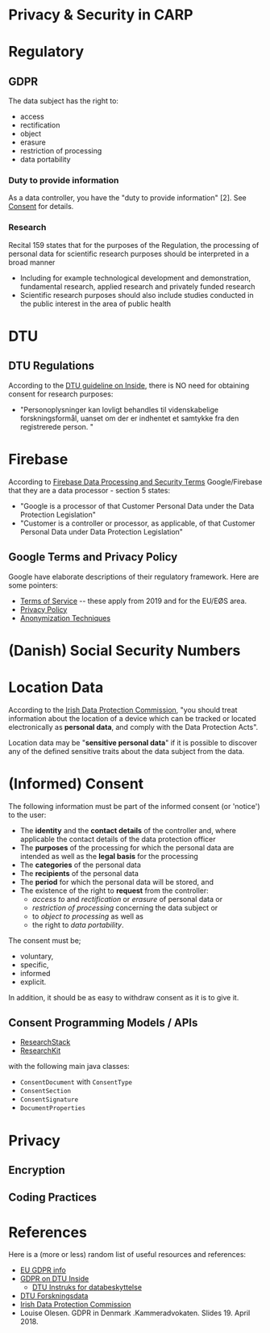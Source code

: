 # Privacy & Security in CARP

# Regulatory

## GDPR

The data subject has the right to:
* access
* rectification
* object
* erasure
* restriction of processing
* data portability

### Duty to provide information

As a data controller, you have the "duty to provide information" [2]. See [Consent](Consent) for details.

### Research

Recital 159 states that for the purposes of the Regulation, the processing of personal data for scientific research purposes should be interpreted in a broad manner

* Including for example technological development and demonstration, fundamental research, applied research and privately funded research
* Scientific research purposes should also include studies conducted in the public interest in the area of public health

# DTU

## DTU Regulations

According to the [DTU guideline on Inside](https://www.inside.dtu.dk/da/medarbejder/it-og-telefoni/informationssikkerhed/gdpr/kategorier-af-personoplysninger-og-hjemmel-til-behandling/foelsomme-oplysninger-hjemmel-til-behandling), there is NO need for obtaining consent for research purposes:

* "Personoplysninger kan lovligt behandles til videnskabelige forskningsformål, uanset om der er indhentet et samtykke fra den registrerede person. "

# Firebase

According to [Firebase Data Processing and Security Terms](https://firebase.google.com/terms/data-processing-terms/) Google/Firebase that they are a data processor - section 5 states:

* "Google is a processor of that Customer Personal Data under the Data Protection Legislation"
* "Customer is a controller or processor, as applicable, of that Customer Personal Data under Data Protection Legislation"

## Google Terms and Privacy Policy

Google have elaborate descriptions of their regulatory framework. Here are some pointers:

* [Terms of Service](https://policies.google.com/terms?hl=en) -- these apply from 2019 and for the EU/EØS area.
* [Privacy Policy](https://policies.google.com/privacy?hl=en)
* [Anonymization Techniques](https://policies.google.com/technologies/anonymization?hl=en)

# (Danish) Social Security Numbers

# Location Data


According to the [Irish Data Protection Commission](https://www.dataprotection.ie/docs/Guidance-Note-for-Data-Controllers-on-Location-Data/1587.htm), "you should treat information about the location of a device which can be tracked or located electronically as **personal data**, and comply with the Data Protection Acts".

Location data may be "**sensitive personal data**" if it is possible to discover any of the defined sensitive traits about the data subject from the data.  



# (Informed) Consent


The following information must be part of the informed consent (or 'notice') to the user:

* The **identity** and the **contact details** of the controller and, where applicable the contact details of the data protection officer
* The **purposes** of the processing for which the personal data are intended as well as the **legal basis** for the processing
* The **categories** of the personal data
* The **recipients** of the personal data
* The **period** for which the personal data will be stored, and
* The existence of the right to **request** from the controller:
   * _access to_ and _rectification_ or _erasure_ of personal data or 
   * _restriction of processing_ concerning the data subject or 
   * to _object to processing_ as well as 
   * the right to _data portability_.

The consent must be;

* voluntary, 
* specific,
* informed 
* explicit. 

In addition, it should be as easy to withdraw consent as it is to give it.

## Consent Programming Models / APIs

* [ResearchStack](https://github.com/ResearchStack/ResearchStack/tree/master/backbone/src/main/java/org/researchstack/backbone/model)
* [ResearchKit](http://researchkit.org/docs/docs/InformedConsent/InformedConsent.html) 

with the following main java classes:

* `ConsentDocument` with `ConsentType`
* `ConsentSection`
* `ConsentSignature`
* `DocumentProperties`


# Privacy

## Encryption

## Coding Practices


# References

Here is a (more or less) random list of useful resources and references:

* [EU GDPR info](https://gdpr-info.eu)
* [GDPR on DTU Inside](https://www.inside.dtu.dk/da/medarbejder/it-og-telefoni/informationssikkerhed/gdpr)
    * [DTU Instruks for databeskyttelse](https://www.inside.dtu.dk/-/media/DTU-Inside/Medarbejder/IT-og-telefoni/Informationssikkerhed/GDPR/Instruks-for-databeskyttelse.ashx)
* [DTU Forskningsdata](https://www.inside.dtu.dk/da/medarbejder/forskning-innovation-og-raadgivning/forskningsdata)
* [Irish Data Protection Commission](https://www.dataprotection.ie/docs/Guidance-Note-for-Data-Controllers-on-Location-Data/1587.htm)
* Louise Olesen. GDPR in Denmark .Kammeradvokaten. Slides 19. April 2018.
